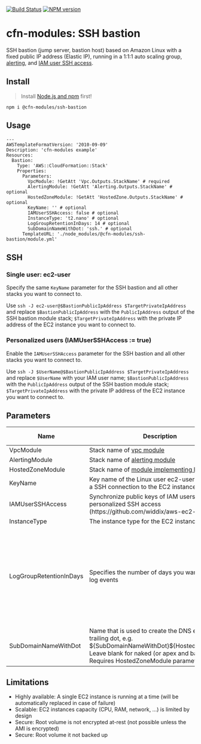 [![Build Status](https://travis-ci.org/cfn-modules/ssh-bastion.svg?branch=master)](https://travis-ci.org/cfn-modules/ssh-bastion)
[![NPM version](https://img.shields.io/npm/v/@cfn-modules/ssh-bastion.svg)](https://www.npmjs.com/package/@cfn-modules/ssh-bastion)

# cfn-modules: SSH bastion

SSH bastion (jump server, bastion host) based on Amazon Linux with a fixed public IP address (Elastic IP), running in a 1:1:1 auto scaling group, [alerting](https://www.npmjs.com/package/@cfn-modules/alerting), and [IAM user SSH access](https://github.com/widdix/aws-ec2-ssh).


## Install

> Install [Node.js and npm](https://nodejs.org/) first!

```
npm i @cfn-modules/ssh-bastion
```

## Usage

```
---
AWSTemplateFormatVersion: '2010-09-09'
Description: 'cfn-modules example'
Resources:
  Bastion:
    Type: 'AWS::CloudFormation::Stack'
    Properties:
      Parameters:
        VpcModule: !GetAtt 'Vpc.Outputs.StackName' # required
        AlertingModule: !GetAtt 'Alerting.Outputs.StackName' # optional
        HostedZoneModule: !GetAtt 'HostedZone.Outputs.StackName' # optional
        KeyName: '' # optional
        IAMUserSSHAccess: false # optional
        InstanceType: 't2.nano' # optional
        LogGroupRetentionInDays: 14 # optional
        SubDomainNameWithDot: 'ssh.' # optional
      TemplateURL: './node_modules/@cfn-modules/ssh-bastion/module.yml'
```

## SSH

### Single user: ec2-user

Specify the same `KeyName` parameter for the SSH bastion and all other stacks you want to connect to.

Use `ssh -J ec2-user@$BastionPublicIpAddress $TargetPrivateIpAddress` and replace `$BastionPublicIpAddress` with the `PublicIpAddress` output of the SSH bastion module stack; `$TargetPrivateIpAddress` with the private IP address of the EC2 instance you want to connect to.

### Personalized users (IAMUserSSHAccess := true)

Enable the `IAMUserSSHAccess` parameter for the SSH bastion and all other stacks you want to connect to.

Use `ssh -J $UserName@$BastionPublicIpAddress $TargetPrivateIpAddress` and replace `$UserName` with your IAM user name; `$BastionPublicIpAddress` with the `PublicIpAddress` output of the SSH bastion module stack; `$TargetPrivateIpAddress` with the private IP address of the EC2 instance you want to connect to.

## Parameters

<table>
  <thead>
    <tr>
      <th>Name</th>
      <th>Description</th>
      <th>Default</th>
      <th>Required?</th>
      <th>Allowed values</th>
    </tr>
  </thead>
  <tbody>
    <tr>
      <td>VpcModule</td>
      <td>Stack name of <a href="https://www.npmjs.com/package/@cfn-modules/vpc">vpc module</a></td>
      <td></td>
      <td>yes</td>
      <td></td>
    </tr>
    <tr>
      <td>AlertingModule</td>
      <td>Stack name of <a href="https://www.npmjs.com/package/@cfn-modules/alerting">alerting module</a></td>
      <td></td>
      <td>no</td>
      <td></td>
    </tr>
    <tr>
      <td>HostedZoneModule</td>
      <td>Stack name of <a href="https://www.npmjs.com/search?q=keywords:cfn-modules:HostedZone">module implementing HostedZone</a></td>
      <td></td>
      <td>no</td>
      <td></td>
    </tr>
    <tr>
      <td>KeyName</td>
      <td>Key name of the Linux user ec2-user to establish a SSH connection to the EC2 instance</td>
      <td></td>
      <td>no</td>
      <td></td>
    </tr>
    <tr>
      <td>IAMUserSSHAccess</td>
      <td>Synchronize public keys of IAM users to enable personalized SSH access (https://github.com/widdix/aws-ec2-ssh)?</td>
      <td>false</td>
      <td>no</td>
      <td>[true, false]</td>
    </tr>
    <tr>
      <td>InstanceType</td>
      <td>The instance type for the EC2 instance</td>
      <td>t2.nano</td>
      <td>no</td>
      <td></td>
    </tr>
    <tr>
    <tr>
      <td>LogGroupRetentionInDays</td>
      <td>Specifies the number of days you want to retain log events</td>
      <td>14</td>
      <td>no</td>
      <td>[1, 3, 5, 7, 14, 30, 60, 90, 120, 150, 180, 365, 400, 545, 731, 1827, 3653]</td>
    </tr>
    <tr>
      <td>SubDomainNameWithDot</td>
      <td>Name that is used to create the DNS entry with trailing dot, e.g. ${SubDomainNameWithDot}${HostedZoneName}. Leave blank for naked (or apex and bare) domain. Requires HostedZoneModule parameter!</td>
      <td>test.</td>
      <td>no</td>
      <td></td>
    </tr>
  </tbody>
</table>

## Limitations

* Highly available: A single EC2 instance is running at a time (will be automatically replaced in case of failure)
* Scalable: EC2 instances capacity (CPU, RAM, network, ...) is limited by design
* Secure: Root volume is not encrypted at-rest (not possible unless the AMI is encrypted)
* Secure: Root volume it not backed up
